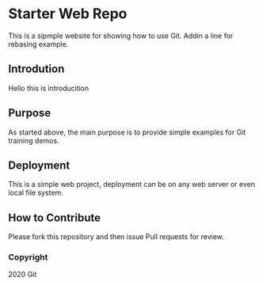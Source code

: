 # Starter Web Repo

This is a sipmple website for showing how to use Git. Addin a line for rebasing example.

## Introdution
Hello this is introducition	

## Purpose

As started above, the main purpose is to provide simple examples for Git training demos.

## Deployment

This is a simple web project, deployment can be on any web server or even local file system.

## How to Contribute

Please fork this repository and then issue Pull requests for review.

### Copyright
2020 Git